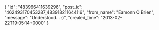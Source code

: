  {
   "id": "483966411639296",
   "post_id": "462493170453287_483918211644116",
   "from_name": "Eamonn O Brien",
   "message": "Understood... :)",
   "created_time": "2013-02-22T19:05:14+0000"
 }
